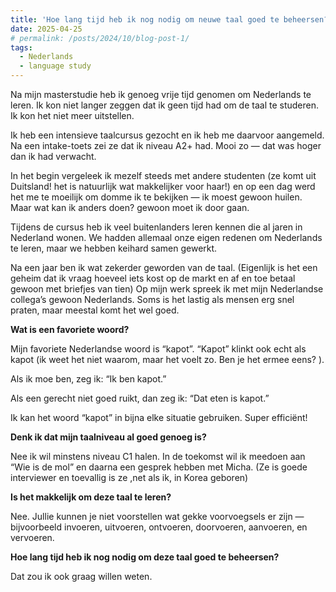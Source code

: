```yaml
---
title: 'Hoe lang tijd heb ik nog nodig om neuwe taal goed te beheersen?'
date: 2025-04-25
# permalink: /posts/2024/10/blog-post-1/
tags:
  - Nederlands
  - language study
---
```



Na mijn masterstudie heb ik genoeg vrije tijd genomen om Nederlands te leren. Ik kon niet langer zeggen dat ik geen tijd had om de taal te studeren. Ik kon het niet meer uitstellen.

Ik heb een intensieve taalcursus gezocht en ik heb me daarvoor aangemeld. Na een intake-toets zei ze dat ik niveau A2+ had. Mooi zo — dat was hoger dan ik had verwacht.  

In het begin vergeleek ik mezelf steeds met andere studenten (ze komt uit Duitsland! het is natuurlijk wat makkelijker voor haar!) en op een dag werd het me te moeilijk om domme ik te bekijken — ik moest gewoon huilen. Maar wat kan ik anders doen? gewoon moet ik door gaan.

Tijdens de cursus heb ik veel buitenlanders leren kennen die al jaren in Nederland wonen. We hadden allemaal onze eigen redenen om Nederlands te leren, maar we hebben keihard samen gewerkt.

Na een jaar ben ik wat zekerder geworden van de taal. (Eigenlijk is het een geheim dat ik vraag hoeveel iets kost op de markt en af en toe betaal gewoon met briefjes van tien) Op mijn werk spreek ik met mijn Nederlandse collega’s gewoon Nederlands. Soms is het lastig als mensen erg snel praten, maar meestal komt het wel goed.

**Wat is een favoriete woord?**

Mijn favoriete Nederlandse woord is “kapot”. “Kapot” klinkt ook echt als kapot (ik weet het niet waarom, maar het voelt zo. Ben je het ermee eens? ).

Als ik moe ben, zeg ik: “Ik ben kapot.”

Als een gerecht niet goed ruikt, dan zeg ik: “Dat eten is kapot.”

Ik kan het woord “kapot” in bijna elke situatie gebruiken. Super efficiënt!

**Denk ik dat mijn taalniveau al goed genoeg is?** 

Nee ik wil minstens niveau C1 halen. In de toekomst wil ik meedoen aan “Wie is de mol” en daarna een gesprek hebben met Micha. (Ze is goede interviewer en toevallig is ze ,net als ik, in Korea geboren)

**Is het makkelijk  om deze taal te leren?** 

Nee. Jullie kunnen je niet voorstellen wat gekke voorvoegsels er zijn — bijvoorbeeld invoeren, uitvoeren, ontvoeren, doorvoeren, aanvoeren, en vervoeren.

**Hoe lang tijd heb ik nog nodig om deze taal goed te beheersen?**  

Dat zou ik ook graag willen weten.